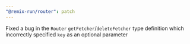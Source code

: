 ```yaml
---
"@remix-run/router": patch
---
```


Fixed a bug in the `Router` `getFetcher`/`deleteFetcher` type definition which incorrectly specified `key` as an optional parameter
